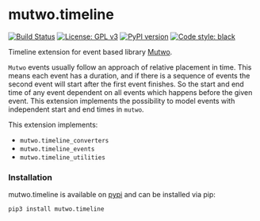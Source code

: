 # mutwo.timeline

[![Build Status](https://circleci.com/gh/mutwo-org/mutwo.timeline.svg?style=shield)](https://circleci.com/gh/mutwo-org/mutwo.timeline)
[![License: GPL v3](https://img.shields.io/badge/License-GPLv3-blue.svg)](https://www.gnu.org/licenses/gpl-3.0)
[![PyPI version](https://badge.fury.io/py/mutwo.timeline.svg)](https://badge.fury.io/py/mutwo.timeline)
[![Code style: black](https://img.shields.io/badge/code%20style-black-000000.svg)](https://github.com/psf/black)

Timeline extension for event based library [Mutwo](https://github.com/mutwo-org/mutwo.core).

`Mutwo` events usually follow an approach of relative placement in time.
This means each event has a duration, and if there is a sequence of events
the second event will start after the first event finishes. So the start
and end time of any event dependent on all events which happens before the
given event. This extension implements the possibility to model events with
independent start and end times in `mutwo`.

This extension implements:

- `mutwo.timeline_converters`
- `mutwo.timeline_events`
- `mutwo.timeline_utilities`

### Installation

mutwo.timeline is available on [pypi](https://pypi.org/project/mutwo.timeline/) and can be installed via pip:

```sh
pip3 install mutwo.timeline
```

